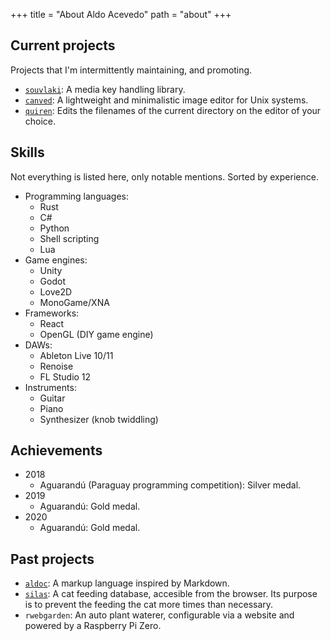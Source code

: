 +++
title = "About Aldo Acevedo"
path = "about"
+++

## Current projects

Projects that I'm intermittently maintaining, and promoting.

- [`souvlaki`](https://github.com/Sinono3/souvlaki): A media key handling library.
- [`canved`](https://github.com/Sinono3/canved): A lightweight and minimalistic image editor for Unix systems.
- [`quiren`](https://github.com/Sinono3/quiren): Edits the filenames of the current directory on the editor of your choice.

## Skills

Not everything is listed here, only notable mentions. Sorted by experience.

- Programming languages:
	- Rust
	- C#
	- Python
	- Shell scripting
	- Lua
- Game engines:
	- Unity
	- Godot
	- Love2D
	- MonoGame/XNA
- Frameworks:
	- React
	- OpenGL (DIY game engine)
- DAWs:
	- Ableton Live 10/11
	- Renoise 
	- FL Studio 12
- Instruments:
	- Guitar
	- Piano
	- Synthesizer (knob twiddling)

## Achievements

- 2018
	- Aguarandú (Paraguay programming competition): Silver medal.
- 2019
	- Aguarandú: Gold medal.
- 2020
	- Aguarandú: Gold medal.

## Past projects

- [`aldoc`](https://github.com/Sinono3/aldoc): A markup language inspired by Markdown. 
- [`silas`](https://github.com/Sinono3/silas): A cat feeding database, accesible from the browser. Its purpose is to prevent the feeding the cat more times than necessary. 
- `rwebgarden`: An auto plant waterer, configurable via a website and powered by a Raspberry Pi Zero. 
